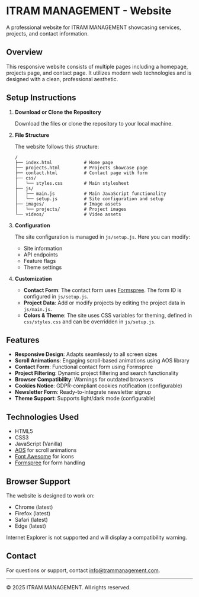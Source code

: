 # ITRAM MANAGEMENT - Website

A professional website for ITRAM MANAGEMENT showcasing services, projects, and contact information.

## Overview

This responsive website consists of multiple pages including a homepage, projects page, and contact page. It utilizes modern web technologies and is designed with a clean, professional aesthetic.

## Setup Instructions

1. **Download or Clone the Repository**
   
   Download the files or clone the repository to your local machine.

2. **File Structure**

   The website follows this structure:
   ```
   /
   ├── index.html            # Home page
   ├── projects.html         # Projects showcase page
   ├── contact.html          # Contact page with form
   ├── css/
   │   └── styles.css        # Main stylesheet
   ├── js/
   │   ├── main.js           # Main JavaScript functionality
   │   └── setup.js          # Site configuration and setup
   ├── images/               # Image assets
   │   └── projects/         # Project images
   └── videos/               # Video assets
   ```

3. **Configuration**

   The site configuration is managed in `js/setup.js`. Here you can modify:
   - Site information
   - API endpoints
   - Feature flags
   - Theme settings

4. **Customization**

   - **Contact Form**: The contact form uses [Formspree](https://formspree.io/). The form ID is configured in `js/setup.js`.
   - **Project Data**: Add or modify projects by editing the project data in `js/main.js`.
   - **Colors & Theme**: The site uses CSS variables for theming, defined in `css/styles.css` and can be overridden in `js/setup.js`.

## Features

- **Responsive Design**: Adapts seamlessly to all screen sizes
- **Scroll Animations**: Engaging scroll-based animations using AOS library
- **Contact Form**: Functional contact form using Formspree
- **Project Filtering**: Dynamic project filtering and search functionality
- **Browser Compatibility**: Warnings for outdated browsers
- **Cookies Notice**: GDPR-compliant cookies notification (configurable)
- **Newsletter Form**: Ready-to-integrate newsletter signup
- **Theme Support**: Supports light/dark mode (configurable)

## Technologies Used

- HTML5
- CSS3
- JavaScript (Vanilla)
- [AOS](https://michalsnik.github.io/aos/) for scroll animations
- [Font Awesome](https://fontawesome.com/) for icons
- [Formspree](https://formspree.io/) for form handling

## Browser Support

The website is designed to work on:
- Chrome (latest)
- Firefox (latest)
- Safari (latest)
- Edge (latest)

Internet Explorer is not supported and will display a compatibility warning.

## Contact

For questions or support, contact info@trammanagement.com.

---

© 2025 ITRAM MANAGEMENT. All rights reserved. 